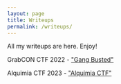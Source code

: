 ```yaml
---
layout: page
title: Writeups
permalink: /writeups/
---
```


All my writeups are here. Enjoy!

GrabCON CTF 2022 - ["Gang Busted"](https://00lucasm.github.io/writeups/2022/12/27/Gang-Busted.html)

Alquimia CTF 2023 - ["Alquimia CTF"](https://00lucasm.github.io/writeups/2023/12/27/Alquimia-CTF.html)
